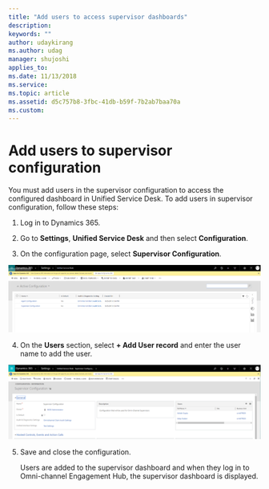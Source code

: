 ```yaml
---
title: "Add users to access supervisor dashboards"
description: 
keywords: ""
author: udaykirang
ms.author: udag
manager: shujoshi
applies_to: 
ms.date: 11/13/2018
ms.service: 
ms.topic: article
ms.assetid: d5c757b8-3fbc-41db-b59f-7b2ab7baa70a
ms.custom: 
---
```

# Add users to supervisor configuration 

You must add users in the supervisor configuration to access the configured dashboard in Unified Service Desk. To add users in supervisor configuration, follow these steps:

1.  Log in to Dynamics 365.

2.  Go to **Settings**, **Unified Service Desk** and then select **Configuration**.

3.  On the configuration page, select **Supervisor Configuration**.

 ![select supervisor configuration ](../media/oc-usd-supervisor-select-supervisor-configuration.png "Select supervisor configuration ")  

4.  On the **Users** section, select **+ Add User record** and enter the user name to add the user.

 ![add users for supervisor configurations](../media/oc-usd-supervisor-configuration-add-users.png "Add users for supervisor configurations")  

5.  Save and close the configuration.

    Users are added to the supervisor dashboard and when they log in to Omni-channel Engagement Hub, the supervisor dashboard is displayed.

